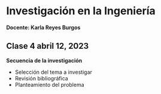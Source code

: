 #  Investigación en la Ingeniería
**Docente: Karla Reyes Burgos** 

## Clase 4  abril 12, 2023

**Secuencia de la investigación**

* Selección del tema a investigar
* Revisión bibliográfica
* Planteamiento del problema